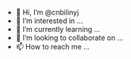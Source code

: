 - 👋 Hi, I’m @cnbilinyj
- 👀 I’m interested in ...
- 🌱 I’m currently learning ...
- 💞️ I’m looking to collaborate on ...
- 📫 How to reach me ...

<!---
cnbilinyj/cnbilinyj is a ✨ special ✨ repository because its `README.md` (this file) appears on your GitHub profile.
You can click the Preview link to take a look at your changes.
--->
